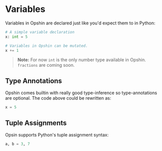 # Variables

Variables in Opshin are declared just like you'd expect them to in Python:

```python
# A simple variable declaration
x: int = 5 

# Variables in Opshin can be mutated.
x += 1
```

>**Note:** For now `int` is the only number type available in Opshin. `fractions` are coming soon.

## Type Annotations

Opshin comes builtin with really good type-inference so type-annotations are optional.
The code above could be rewritten as:

```python
x = 5
```

## Tuple Assignments

Opsin supports Python's tuple assignment syntax:

```python
a, b = 3, 7
```
